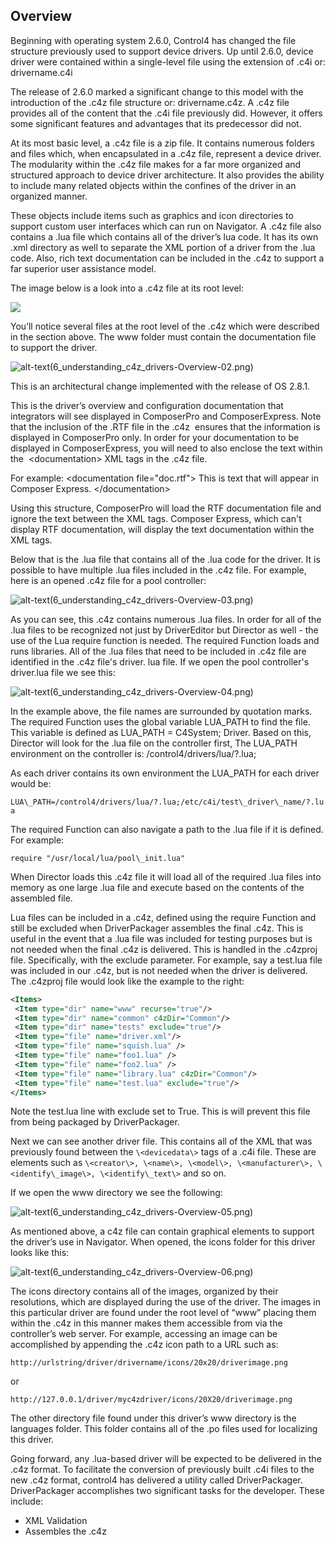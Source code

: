 ## Overview

Beginning with operating system 2.6.0, Control4 has changed the file structure previously used to support device drivers. Up until 2.6.0, device driver were contained within a single-level file using the extension of .c4i or: drivername.c4i

The release of 2.6.0 marked a significant change to this model with the introduction of the .c4z file structure or: drivername.c4z. A .c4z file provides all of the content that the .c4i file previously did. However, it offers some significant features and advantages that its predecessor did not.

At its most basic level, a .c4z file is a zip file. It contains numerous folders and files which, when encapsulated in a .c4z file, represent a device driver. The modularity within the .c4z file makes for a far more organized and structured approach to device driver architecture. It also provides the ability to include many related objects within the confines of the driver in an organized manner.

These objects include items such as graphics and icon directories to support custom user interfaces which can run on Navigator. A .c4z file also contains a .lua file which contains all of the driver’s lua code. It has its own .xml directory as well to separate the XML portion of a driver from the .lua code. Also, rich text documentation can be included in the .c4z to support a far superior user assistance model.

The image below is a look into a .c4z file at its root level:

<img src="images/6_understanding_c4z_drivers-Overview-01.png"/>

You’ll notice several files at the root level of the .c4z which were described in the section above. The www folder must contain the documentation file to support the driver.

![alt-text]()(6\_understanding\_c4z\_drivers-Overview-02.png)

This is an architectural change implemented with the release of OS 2.8.1.

This is the driver’s overview and configuration documentation that integrators will see displayed in ComposerPro and ComposerExpress. Note that the inclusion of the .RTF file in the .c4z  ensures that the information is displayed in ComposerPro only. In order for your documentation to be displayed in ComposerExpress, you will need to also enclose the text within the  \<documentation\> XML tags in the .c4z file.

For example:
\<documentation file="doc.rtf"\> This is text that will appear in Composer Express. \</documentation\> 

Using this structure, ComposerPro will load the RTF documentation file and ignore the text between the XML tags. Composer Express, which can't display RTF documentation, will display the text documentation within the XML tags.

Below that is the .lua file that contains all of the .lua code for the driver. It is possible to have multiple .lua files included in the .c4z file. For example, here is an opened .c4z file for a pool controller:

![alt-text]()(6\_understanding\_c4z\_drivers-Overview-03.png)

As you can see, this .c4z contains numerous .lua files. In order for all of the .lua files to be recognized not just by DriverEditor but Director as well - the use of the Lua require function is needed. The required Function loads and runs libraries. All of the .lua files that need to be included in .c4z file are identified in the .c4z file's driver. lua file. If we open the pool controller's driver.lua file we see this:

![alt-text]()(6\_understanding\_c4z\_drivers-Overview-04.png)

In the example above, the file names are surrounded by quotation marks. The required Function uses the global variable LUA\_PATH to find the file. This variable is defined as LUA\_PATH = C4System; Driver. Based on this, Director will look for the .lua file on the controller first, The LUA\_PATH environment on the controller is:
/control4/drivers/lua/?.lua;

As each driver contains its own environment the LUA\_PATH for each driver would be:

`LUA\_PATH=/control4/drivers/lua/?.lua;/etc/c4i/test\_driver\_name/?.lua`

The required Function can also navigate a path to the .lua file if it is defined. For example:

`require "/usr/local/lua/pool\_init.lua"`

When Director loads this .c4z file it will load all of the required .lua files into memory as one large .lua file and execute based on the contents of the assembled file.

Lua files can be included in a .c4z, defined using the require Function and still be excluded when DriverPackager assembles the final .c4z. This is useful in the event that a .lua file was included for testing purposes but is not needed when the final .c4z is delivered. This is handled in the .c4zproj file. Specifically, with the exclude parameter. For example, say a test.lua file was included in our .c4z, but is not needed when the driver is delivered. The .c4zproj file would look like the example to the right:

```xml
<Items>
 <Item type="dir" name="www" recurse="true"/>
 <Item type="dir" name="common" c4zDir="Common"/>
 <Item type="dir" name="tests" exclude="true"/>
 <Item type="file" name="driver.xml"/>
 <Item type="file" name="squish.lua" />
 <Item type="file" name="foo1.lua" />
 <Item type="file" name="foo2.lua" />
 <Item type="file" name="library.lua" c4zDir="Common"/>
 <Item type="file" name="test.lua" exclude="true"/>
</Items>
```

Note the test.lua line with exclude set to True. This is will prevent this file from being packaged by DriverPackager.

Next we can see another driver file. This contains all of the XML that was previously found between the `\<devicedata\>` tags of a .c4i file. These are elements such as `\<creator\>, \<name\>, \<model\>, \<manufacturer\>, \<identify\_image\>, \<identify\_text\>` and so on.

If we open the www directory we see the following:

![alt-text]()(6\_understanding\_c4z\_drivers-Overview-05.png)

As mentioned above, a c4z file can contain graphical elements to support the driver’s use in Navigator. When opened, the icons folder for this driver looks like this:

![alt-text]()(6\_understanding\_c4z\_drivers-Overview-06.png)

The icons directory contains all of the images, organized by their resolutions, which are displayed during the use of the driver. The images in this particular driver are found under the root level of “www” placing them within the .c4z in this manner makes them accessible from via the controller’s web server. For example, accessing an image can be accomplished by appending the .c4z icon path to a URL such as:

`http://urlstring/driver/drivername/icons/20x20/driverimage.png`

or

`http://127.0.0.1/driver/myc4zdriver/icons/20X20/driverimage.png`

The other directory file found under this driver’s www directory is the languages folder. This folder contains all of the .po files used for localizing this driver.

Going forward, any .lua-based driver will be expected to be delivered in the .c4z format. To facilitate the conversion of previously built .c4i files to the new .c4z format, control4 has delivered a utility called DriverPackager. DriverPackager accomplishes two significant tasks for the developer. These include:

- XML Validation
- Assembles the .c4z






[1]:	6_understanding_c4z_drivers-Overview-01.png

